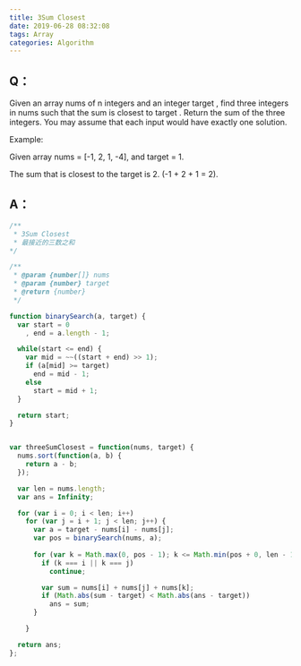 ```yaml
---
title: 3Sum Closest
date: 2019-06-28 08:32:08
tags: Array
categories: Algorithm 
---
```

## Q：

Given an array nums of n integers and an integer target , find three integers in nums such that the sum is closest to target . Return the sum of the three integers. You may assume that each input would have exactly one solution.

Example:

Given array nums = [-1, 2, 1, -4], and target = 1.

The sum that is closest to the target is 2. (-1 + 2 + 1 = 2). 
 
## A：
``` js
/**
 * 3Sum Closest
 * 最接近的三数之和
*/

/**
 * @param {number[]} nums
 * @param {number} target
 * @return {number}
 */

function binarySearch(a, target) {
  var start = 0
    , end = a.length - 1;

  while(start <= end) {
    var mid = ~~((start + end) >> 1);
    if (a[mid] >= target)
      end = mid - 1;
    else 
      start = mid + 1;
  }

  return start;
}


var threeSumClosest = function(nums, target) {
  nums.sort(function(a, b) {
    return a - b;
  });

  var len = nums.length;
  var ans = Infinity;

  for (var i = 0; i < len; i++)
    for (var j = i + 1; j < len; j++) {
      var a = target - nums[i] - nums[j];
      var pos = binarySearch(nums, a);
      
      for (var k = Math.max(0, pos - 1); k <= Math.min(pos + 0, len - 1); k++) {
        if (k === i || k === j) 
          continue;

        var sum = nums[i] + nums[j] + nums[k];
        if (Math.abs(sum - target) < Math.abs(ans - target))
          ans = sum;
      }

    }

  return ans;
};
```